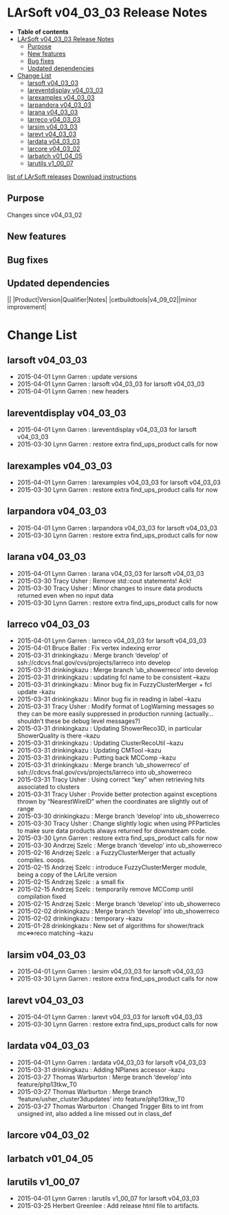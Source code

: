 LArSoft v04_03_03 Release Notes
======================================================================

-   **Table of contents**
-   [LArSoft v04_03_03 Release Notes](#LArSoft-v04_03_03-Release-Notes)
    -   [Purpose](#Purpose)
    -   [New features](#New-features)
    -   [Bug fixes](#Bug-fixes)
    -   [Updated dependencies](#Updated-dependencies)
-   [Change List](#Change-List)
    -   [larsoft v04_03_03](#larsoft-v04_03_03)
    -   [lareventdisplay v04_03_03](#lareventdisplay-v04_03_03)
    -   [larexamples v04_03_03](#larexamples-v04_03_03)
    -   [larpandora v04_03_03](#larpandora-v04_03_03)
    -   [larana v04_03_03](#larana-v04_03_03)
    -   [larreco v04_03_03](#larreco-v04_03_03)
    -   [larsim v04_03_03](#larsim-v04_03_03)
    -   [larevt v04_03_03](#larevt-v04_03_03)
    -   [lardata v04_03_03](#lardata-v04_03_03)
    -   [larcore v04_03_02](#larcore-v04_03_02)
    -   [larbatch v01_04_05](#larbatch-v01_04_05)
    -   [larutils v1_00_07](#larutils-v1_00_07)

[list of LArSoft releases](LArSoft_release_list)
[Download instructions](http://scisoft.fnal.gov/scisoft/bundles/larsoft/v04_03_03/larsoft-v04_03_03.html)

Purpose
--------------------

Changes since v04_03_02

New features
------------------------------

Bug fixes
------------------------

Updated dependencies
----------------------------------------------

||
|Product|Version|Qualifier|Notes|
|cetbuildtools|v4_09_02||minor improvement|

Change List
============================

larsoft v04_03_03
------------------------------------------

-   2015-04-01 Lynn Garren : update versions
-   2015-04-01 Lynn Garren : larsoft v04_03_03 for larsoft v04_03_03
-   2015-04-01 Lynn Garren : new headers

lareventdisplay v04_03_03
----------------------------------------------------------

-   2015-04-01 Lynn Garren : lareventdisplay v04_03_03 for larsoft v04_03_03
-   2015-03-30 Lynn Garren : restore extra find_ups_product calls for now

larexamples v04_03_03
--------------------------------------------------

-   2015-04-01 Lynn Garren : larexamples v04_03_03 for larsoft v04_03_03
-   2015-03-30 Lynn Garren : restore extra find_ups_product calls for now

larpandora v04_03_03
------------------------------------------------

-   2015-04-01 Lynn Garren : larpandora v04_03_03 for larsoft v04_03_03
-   2015-03-30 Lynn Garren : restore extra find_ups_product calls for now

larana v04_03_03
----------------------------------------

-   2015-04-01 Lynn Garren : larana v04_03_03 for larsoft v04_03_03
-   2015-03-30 Tracy Usher : Remove std::cout statements! Ack!
-   2015-03-30 Tracy Usher : Minor changes to insure data products returned even when no input data
-   2015-03-30 Lynn Garren : restore extra find_ups_product calls for now

larreco v04_03_03
------------------------------------------

-   2015-04-01 Lynn Garren : larreco v04_03_03 for larsoft v04_03_03
-   2015-04-01 Bruce Baller : Fix vertex indexing error
-   2015-03-31 drinkingkazu : Merge branch ‘develop’ of ssh://cdcvs.fnal.gov/cvs/projects/larreco into develop
-   2015-03-31 drinkingkazu : Merge branch ‘ub_showerreco’ into develop
-   2015-03-31 drinkingkazu : updating fcl name to be consistent –kazu
-   2015-03-31 drinkingkazu : Minor bug fix in FuzzyClusterMerger + fcl update -kazu
-   2015-03-31 drinkingkazu : Minor bug fix in reading in label –kazu
-   2015-03-31 Tracy Usher : Modify format of LogWarning messages so they can be more easily suppressed in production running (actually… shouldn’t these be debug level messages?)
-   2015-03-31 drinkingkazu : Updating ShowerReco3D, in particular ShowerQuality is there –kazu
-   2015-03-31 drinkingkazu : Updating ClusterRecoUtil –kazu
-   2015-03-31 drinkingkazu : Updating CMTool –kazu
-   2015-03-31 drinkingkazu : Putting back MCComp –kazu
-   2015-03-31 drinkingkazu : Merge branch ‘ub_showerreco’ of ssh://cdcvs.fnal.gov/cvs/projects/larreco into ub_showerreco
-   2015-03-31 Tracy Usher : Using correct “key” when retrieving hits associated to clusters
-   2015-03-31 Tracy Usher : Provide better protection against exceptions thrown by “NearestWireID” when the coordinates are slightly out of range
-   2015-03-30 drinkingkazu : Merge branch ‘develop’ into ub_showerreco
-   2015-03-30 Tracy Usher : Change slightly logic when using PFParticles to make sure data products always returned for downstream code.
-   2015-03-30 Lynn Garren : restore extra find_ups_product calls for now
-   2015-03-30 Andrzej Szelc : Merge branch ‘develop’ into ub_showerreco
-   2015-02-16 Andrzej Szelc : a FuzzyClusterMerger that actually compiles. ooops.
-   2015-02-15 Andrzej Szelc : introduce FuzzyClusterMerger module, being a copy of the LArLite version
-   2015-02-15 Andrzej Szelc : a small fix
-   2015-02-15 Andrzej Szelc : temporarily remove MCComp until compilation fixed
-   2015-02-15 Andrzej Szelc : Merge branch ‘develop’ into ub_showerreco
-   2015-02-02 drinkingkazu : Merge branch ‘develop’ into ub_showerreco
-   2015-02-02 drinkingkazu : temporary –kazu
-   2015-01-28 drinkingkazu : New set of algorithms for shower/track mc\<=\>reco matching –kazu

larsim v04_03_03
----------------------------------------

-   2015-04-01 Lynn Garren : larsim v04_03_03 for larsoft v04_03_03
-   2015-03-30 Lynn Garren : restore extra find_ups_product calls for now

larevt v04_03_03
----------------------------------------

-   2015-04-01 Lynn Garren : larevt v04_03_03 for larsoft v04_03_03
-   2015-03-30 Lynn Garren : restore extra find_ups_product calls for now

lardata v04_03_03
------------------------------------------

-   2015-04-01 Lynn Garren : lardata v04_03_03 for larsoft v04_03_03
-   2015-03-31 drinkingkazu : Adding NPlanes accessor –kazu
-   2015-03-27 Thomas Warburton : Merge branch ‘develop’ into feature/php13tkw_T0
-   2015-03-27 Thomas Warburton : Merge branch ‘feature/usher_cluster3dupdates’ into feature/php13tkw_T0
-   2015-03-27 Thomas Warburton : Changed Trigger Bits to int from unsigned int, also added a line missed out in class_def

larcore v04_03_02
------------------------------------------

larbatch v01_04_05
--------------------------------------------

larutils v1_00_07
------------------------------------------

-   2015-04-01 Lynn Garren : larutils v1_00_07 for larsoft v04_03_03
-   2015-03-25 Herbert Greenlee : Add release html file to artifacts.
